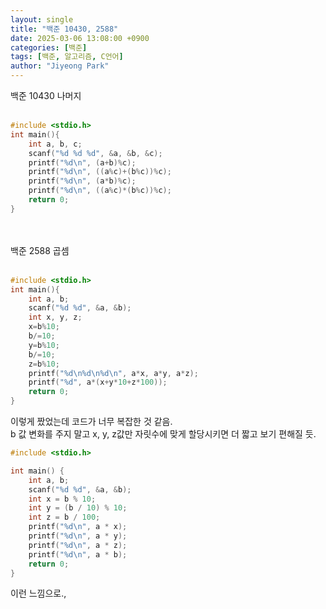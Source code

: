 ```yaml
---
layout: single
title: "백준 10430, 2588"
date: 2025-03-06 13:08:00 +0900
categories: [백준]
tags: [백준, 알고리즘, C언어]
author: "Jiyeong Park"
---
```


백준 10430 나머지<br><br>

```c
#include <stdio.h>
int main(){
    int a, b, c;
    scanf("%d %d %d", &a, &b, &c);
    printf("%d\n", (a+b)%c);
    printf("%d\n", ((a%c)+(b%c))%c);
    printf("%d\n", (a*b)%c);
    printf("%d\n", ((a%c)*(b%c))%c);
    return 0;
}
```

<br><br>백준 2588 곱셈<br><br>

```c
#include <stdio.h>
int main(){
    int a, b;
    scanf("%d %d", &a, &b);
    int x, y, z;
    x=b%10;
    b/=10;
    y=b%10;
    b/=10;
    z=b%10;
    printf("%d\n%d\n%d\n", a*x, a*y, a*z);
    printf("%d", a*(x+y*10+z*100));
    return 0;
}
```

이렇게 짰었는데 코드가 너무 복잡한 것 같음.<br>
b 값 변화를 주지 말고 x, y, z값만 자릿수에 맞게 할당시키면 더 짧고 보기 편해질 듯. <br>

```c
#include <stdio.h>

int main() {
    int a, b;
    scanf("%d %d", &a, &b);
    int x = b % 10;
    int y = (b / 10) % 10;
    int z = b / 100;
    printf("%d\n", a * x);
    printf("%d\n", a * y);
    printf("%d\n", a * z);
    printf("%d\n", a * b);
    return 0;
}
```

이런 느낌으로.,
